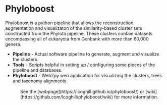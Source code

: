 Phyloboost
==========

Phyloboost is a python pipeline that allows the reconstruction, augmentation and visualizaton of the similarity-based cluster sets constructed from the Phylota pipeline. These clusters contain datasets encompassing all of eukaryota from Genbank with more than 60,000 genera.

<ul>
<li><b>Pipeline</b> - Actual software pipeline to generate, augment and visualize the clusters.
<li><b>Tools</b> - Scripts helpful in setting up / configuring some pieces of the pipeline and databases.
<li><b>Phyloboost</b> - Web2py web application for visualizing the clusters, trees and taxonomy alignments.
<ul>
<br>
See the [webpage](https://lcoghill.github.io/phyloboost/) or [wiki](https://github.com/lcoghill/phyloboost/wiki) for more information.


